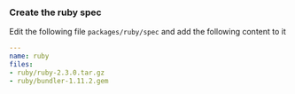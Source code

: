 ### Create the ruby spec

Edit the following file `packages/ruby/spec` and add the following content to it

```yaml
---
name: ruby
files:
- ruby/ruby-2.3.0.tar.gz
- ruby/bundler-1.11.2.gem
```

